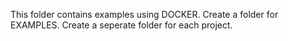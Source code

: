 This folder contains examples using DOCKER.
Create a folder for EXAMPLES.
Create a seperate folder for each project.
